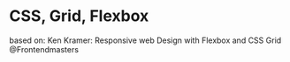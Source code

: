 # CSS, Grid, Flexbox

based on: Ken Kramer: Responsive web Design with Flexbox and CSS Grid @Frontendmasters

